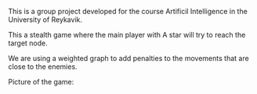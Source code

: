 
This is a group project developed for the course Artificil Intelligence in the University of Reykavik.

This a stealth game where the main player with A star will try to reach the target node.

We are using a weighted graph to add penalties to the movements that are close to the enemies.

Picture of the game:
